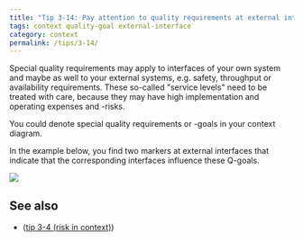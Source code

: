 ```yaml
---
title: "Tip 3-14: Pay attention to quality requirements at external interfaces!"
tags: context quality-goal external-interface
category: context
permalink: /tips/3-14/
---
```


Special quality requirements may apply to interfaces of your own system and
maybe as well to your external systems, e.g. safety, throughput or availability
requirements. These so-called "service levels" need to be treated with care,
because they may have high implementation and operating expenses and -risks.

You could denote special quality requirements or -goals in your context diagram.

In the example below, you find two markers at external interfaces
that indicate that the corresponding interfaces influence these Q-goals.

![]({{site.imageurl}}/03-context-with-quality-goals.png)


## See also

* ([tip 3-4 (risk in context)](/tips/3-4))
